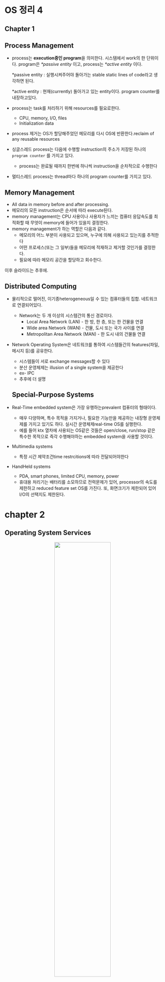 OS 정리 4
=========

Chapter 1
---------------

## Process Management

* process는 **execution중인 program**을 의미한다. 시스템에서 work의 한 단위이다. program은 _*passive entity_ 이고, process는 _*active entity_ 이다.

  *passive entity : 실행시켜주어야 돌아가는 stable static lines of code라고 생각하면 된다.

  *active entity : 현재(currently) 돌아가고 있는 entity이다. program counter를 내장하고있다.

* process는 task를 처리하기 위해 resources를 필요로한다.

  * CPU, memory, I/O, files
  * Initialization data

* process 제거는 OS가 할당해주었던 메모리를 다시 OS에 반환한다.reclaim of any reusable resources

* 싱글스레드 process는 다음에 수행할 instruction의 주소가 저장된 하나의 `program counter` 를 가지고 있다.
  
  * process는 완료될 때까지 한번에 하나씩 instruction을 순차적으로 수행한다
* 멀티스레드 process는 thread마다 하나의 program counter를 가지고 있다.



## Memory Management

* All data in memory before and after processing.
* 메모리의 모든 instruction은 순서에 따라 execute된다.
* memory management는 CPU 사용이나 사용자가 느끼는 컴퓨터 응답속도를 최적화할 때 무엇이 memory에 들어가 있을지 결정한다.
* memory management가 하는 역할은 다음과 같다.
  * 메모리의 어느 부분이 사용되고 있으며, 누구에 의해 사용되고 있는지를 추적한다
  * 어떤 프로세스(또는 그 일부)들을 메모리에 적재하고 제거할 것인가를 결정한다.
  * 필요에 따라 메모리 공간을 할당하고 회수한다.



이후 슬라이드는 추후에.

## Distributed Computing

* 물리적으로 떨어진, 이기종heterogeneous일 수 있는 컴퓨터들의 집합. 네트워크로 연결되어있다.
  * Network는 두 개 이상의 시스템간의 통신 경로이다.
    * Local Area Network (LAN) - 한 방, 한 층, 또는 한 건물을 연결
    * Wide area Network (WAN) - 건물, 도시 또는 국가 사이를 연결
    * Metropolitan Area Network (MAN) - 한 도시 내의 건물들 연결

* Network Operating System은 네트워크를 통하여 시스템들간의 features(파일, 메시지 등)를 공유한다.

  * 시스템들이 서로 exchange messages할 수 있다
  * 분산 운영체제는 illusion of a single system을 제공한다
  * ex- IPC
  * 추후에 더 설명

  

  ## Special-Purpose Systems

* Real-Time embedded system은 가장 유행하는prevalent 컴퓨터의 형태이다.

  * 매우 다양하며, 특수 목적을 가지거나, 필요한 기능만을 제공하는 내장형 운영체제를 가지고 있기도 하다. 실시간 운영체제real-time OS를 실행한다.
  * 예를 들어 ktx 열차에 사용되는 OS같은 것들은 open/close, run/stop 같은 특수한 목적으로 즉각 수행해야하는 embedded system을 사용할 것이다.

* Multimedia systems

  * 특정 시간 제약조건time restrcitions에 따라 전달되어야한다

* HandHeld systems

  * PDA, smart phones, limited CPU, memory, power
  * 휴대용 처리기는 배터리를 소모하므로 전력문제가 있어, processor의 속도를 제한하고 reduced feature set OS를 가진다. 또, 화면크기가 제한되어 있어 I/O의 선택지도 제한된다.



#	chapter 2

##	Operating System Services

<center><img src="./img/a_view_of_opearting_system_services.png" width="60%"></center>

* OS는 유저와 프로그램에게 프로그램의 실행을 위한 환경을 제공해준다.
* 운영체제 서비스는 유저에게 유용한 functions를 제공한다. [사용자를 위한 기능]
  * __User Interface__ : 거의 모든 OS는 UI를 제공한다.
    * CLI, GUI, Batch로 나누어진다.
  * __Program execution__ : 프로그램을 메모리로 불러와 수행할 수 있어야한다. 프로그램은 정상적이든 비정상적이든(에러를 표시하면서) 수행을 종료할 수 있어야한다.
  * __I/O operation__ : 실행중인 프로그램은 file이나 I/O 기기를 포함하는 I/O를 요구할 수있다. ex) 마우스, DVD, 외장하드
  * __File-system manipulation__ : 파일시스템은 특히 중요하다. 프로그램은 파일과 폴더를 읽고 쓰며, 만들거나 지우고, 지정된 파일을 찾고, 파일 정보를 리스트화하고, management 권한을 이용하여 접근을 허가/거부할 수 있어야한다.  
  * __Communications__ : process들은 같은 컴퓨터 내에서나, 네트워크를 통해 물리적으로 떨어진 컴퓨터끼리 information을 exchange할 수 있다.
    * shared memory나 message passing(패킷이 운영체제에 의해 프로세스간을 이동한다)방법이 사용된다.
  * __Error detection__ : OS는 모든 가능한 오류를 항상 의식하고 있어야한다.
    * CPU와 메모리 하드웨어, 입출력기기, 유저 프로그램에 의해 일어날 수 있다
    * 각 타입의 에러에서, OS는 올바르고 일관적인 처리를 위한 적절한 action을 취해야 한다
    * 디버깅 설비debugging facilities는 유저와 프로그램의 시스템 효율적 사용 능력을 크게 높일수 있다.
* OS의 다른 functions는 사용자를 위한 것이 아니라 시스템 자체의 효율적인 동작을 보장하기 위한 것이다. 다수의 사용자가 있는 시스템에서는 사용자들 간에 resource sharing을 통해 효율성을 얻을 수 있다. [시스템을 위한 기능]
  * __Resource Allocation__ : 다수의 사용자나 다수의 작업이 동시에 수행될때, resources는 각각에 대해 할당되어야한다.
    * OS는 여러가지 종류의 resource를 관리한다 : CPU cycles, main memory, file storage같은 것들은 특수한 allocation code를 가질 수 있는 반면, I/O devices 같은 다른것들은 훨씬 일반적인 request와 release code를 가지고있다.
  * __Accounting__ : 어떤 user가 어떤 종류의 resource를 얼마만큼 썼는지 기록한다.
  * __Protection and Security__  : 다수의 사용자가 있는, 또는 네트워킹된 컴퓨터시스템에 저장되어있는 정보의 owner는 해당 정보의 사용을 통제하고싶어할수도 있다. 서로 다른 여러 프로세스들이 동시에 실행될 때 한 프로세스가 다른 프로세스나 운영체제 자체를 interfere 해서는 안된다.
    * __Protection__ 은 system resource로의 모든 접근이 통제되도록 보장하는것을 포함한다.
    * 외부로부터의 시스템 __Security__ 는 사용자 authentication로부터 시작하며, 외부 입출력장치들을 부적합한 접근 시도로부터 지키는 것까지 포함한다.
    * 만약 시스템이 protected and secure해지려면, 시스템 전체에 걸쳐 예방책precaution이 institute 되어야한다. 하나의 chain은 그것의 weakest link만큼만 강하다.



### CLI

Command Line Interface(CLI)또는 __명령해석기Command Interpreter__ 는 direct command entry를 가능하게 한다.

* kernel에 의해 수행되거나, system program에 의해 수행되기도한다.
* 선택할 수 있는 여러 명령어 해석기multiple flavors를 제공하는 해석기는 __shell__ 이라고 불린다. (요새는 shell보다는 lancher의 형식으로 사용되고있다).
  * UNIX나 Linux에서는 BASH(Bourne_Again SHell), CSH(C SHell), KSH(Korn SHell), TCSH등을 포함하여 사용자가 선택할 수 있는 여러 shell이 제공된다.
  * 윈도우에는 CMD가 있다.
* 일차적으로 사용자로부터 command를 fetch해와서 execute한다.
  * 이 커맨드들 중 어떤 것들은 명령해석기 내에 built-in되어있고(이 경우 구현코드가 해석기 내에 들어가야 하므로 해석기의 크기가 커진다), 어떤것들은 program의 name만 가지고 있어 해당 파일을 실행함으로써 명령을 수행한다. 이 경우 해석기는 아주 작아질 수 있고, 프로그래머는 파일을 추가함으로써 쉽게 명령을 추가할 수 있다(ex- Unix에서의 rm명령어)



### GUI

* 사용자 친화적인 __desktop__ metaphor 인터페이스
  * 일반적으로 마우스, 키보드, 모니터 사용
  * __Icons__ 는 파일, 프로그램, 시스템 기능 등을 나타낸다
  * 마우스 포인터 위치에 따라 마우스 버튼을 누름으로써 명령을 수행할 수 있음
  * Xerox PARC에 의해 발명되었고, Apple Macintosh에 의해 널리 사용됨
* 대부분의 시스템은 이제 CLI와 GUI를 모두 제공한다.
  * 마이크로소프트 Windows의 GUI와 shell CLI "command"
  * 애플 Mac OS X의 GUI "Aqua"(부분적으로 UNIX kernel을 이용해 구현되었음)와 shell들
  * Solaris는 CLI만으로 이루어져있는데, GNOM이나 KDE같은 GUI를 추가적으로 더 깔수도 있다.



## System Calls

* OS가 제공하는 서비스에 대한 인터페이스를 제공한다.
* 하드웨어를 제어해야하는 저수준 작업은 어셈블리명령어를 사용하여 작성되어야 하더라도 이러한 호출은 일반적으로 C와 C++같은 high-level language로 작성된 routine형태로 제공된다.
* 프로그래머에 접근될 때 direct system call보다는 high-level __Application Program Interface(API)__ 에 따라 설계된다. direct system call은 파일 copy 수준의 간단한 프로그램에도 수십 수백개의 system call을 필요로하기 때문에, 사용자들은 이를 상세하게 알 수 없다.
* 가장 일반적으로 사용되는 API 3가지는 다음과 같다.
  * Windows의 Win32 API
  * POSIX 기반 시스템의 POSIX API(거의 모든 버전의 UNIX, LINUX, MAC OS X를 포함한다)
  * Java virtual machine(JVM)의 Java API
* 왜 system calls보다 API를 사용하는가?
* 어떤 시스템이든 호환성이 높으며, system call 사용의 간편화된 방법을 제공하고 사용 details를 숨겨주기 때문이다(사용자는 detail을 알 필요가 없다).

<center><img src="./img/example_of_standard_api.png" width="60%"></center>

